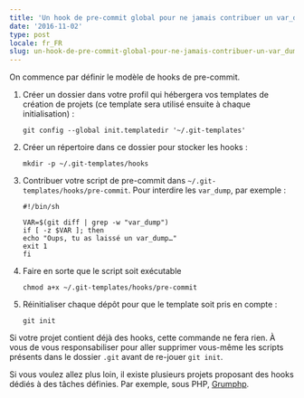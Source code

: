 ```yaml
---
title: 'Un hook de pre-commit global pour ne jamais contribuer un var_dump'
date: '2016-11-02'
type: post
locale: fr_FR
slug: un-hook-de-pre-commit-global-pour-ne-jamais-contribuer-un-var_dump
---
```


On commence par définir le modèle de <span lang="en">hooks</span> de <span lang="en">pre-commit</span>.

1.  Créer un dossier dans votre profil qui hébergera vos <span lang="en">templates</span> de création de projets (ce <span lang="en">template</span> sera utilisé ensuite à chaque initialisation) :
    ```
    git config --global init.templatedir '~/.git-templates'
    ```
1.  Créer un répertoire dans ce dossier pour stocker les <span lang="en">hooks</span> :
    ```
    mkdir -p ~/.git-templates/hooks
    ```
1.  Contribuer votre script de <span lang="en">pre-commit</span> dans `~/.git-templates/hooks/pre-commit`. Pour interdire les `var_dump`, par exemple :

    ```
    #!/bin/sh

    VAR=$(git diff | grep -w "var_dump")
    if [ -z $VAR ]; then
    echo "Oups, tu as laissé un var_dump…"
    exit 1
    fi
    ```

1.  Faire en sorte que le script soit exécutable
    ```
    chmod a+x ~/.git-templates/hooks/pre-commit
    ```
1.  Réinitialiser chaque dépôt pour que le template soit pris en compte :
    ```
    git init
    ```

Si votre projet contient déjà des hooks, cette commande ne fera rien. À vous de vous responsabiliser pour aller supprimer vous-même les scripts présents dans le dossier `.git` avant de re-jouer `git init`.

Si vous voulez allez plus loin, il existe plusieurs projets proposant des <span lang="en">hooks</span> dédiés à des tâches définies. Par exemple, sous PHP, [Grumphp](https://github.com/phpro/grumphp).
